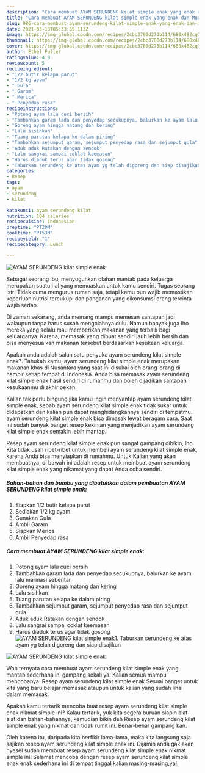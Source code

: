 ```yaml
---
description: "Cara membuat AYAM SERUNDENG kilat simple enak yang enak dan Mudah Dibuat"
title: "Cara membuat AYAM SERUNDENG kilat simple enak yang enak dan Mudah Dibuat"
slug: 986-cara-membuat-ayam-serundeng-kilat-simple-enak-yang-enak-dan-mudah-dibuat
date: 2021-03-13T05:33:55.113Z
image: https://img-global.cpcdn.com/recipes/2cbc3780d273b114/680x482cq70/ayam-serundeng-kilat-simple-enak-foto-resep-utama.jpg
thumbnail: https://img-global.cpcdn.com/recipes/2cbc3780d273b114/680x482cq70/ayam-serundeng-kilat-simple-enak-foto-resep-utama.jpg
cover: https://img-global.cpcdn.com/recipes/2cbc3780d273b114/680x482cq70/ayam-serundeng-kilat-simple-enak-foto-resep-utama.jpg
author: Ethel Fuller
ratingvalue: 4.9
reviewcount: 5
recipeingredient:
- "1/2 butir kelapa parut"
- "1/2 kg ayam"
- " Gula"
- " Garam"
- " Merica"
- " Penyedap rasa"
recipeinstructions:
- "Potong ayam lalu cuci bersih"
- "Tambahkan garam lada dan penyedap secukupnya, balurkan ke ayam lalu marinasi sebentar"
- "Goreng ayam hingga matang dan kering"
- "Lalu sisihkan"
- "Tuang parutan kelapa ke dalam piring"
- "Tambahkan sejumput garam, sejumput penyedap rasa dan sejumput gula"
- "Aduk aduk Ratakan dengan sendok"
- "Lalu sangrai sampai coklat keemasan"
- "Harus diaduk terus agar tidak gosong"
- "Taburkan serundeng ke atas ayam yg telah digoreng dan siap disajikan"
categories:
- Resep
tags:
- ayam
- serundeng
- kilat

katakunci: ayam serundeng kilat 
nutrition: 184 calories
recipecuisine: Indonesian
preptime: "PT20M"
cooktime: "PT53M"
recipeyield: "1"
recipecategory: Lunch

---
```



![AYAM SERUNDENG kilat simple enak](https://img-global.cpcdn.com/recipes/2cbc3780d273b114/680x482cq70/ayam-serundeng-kilat-simple-enak-foto-resep-utama.jpg)

Sebagai seorang ibu, menyuguhkan olahan mantab pada keluarga merupakan suatu hal yang memuaskan untuk kamu sendiri. Tugas seorang istri Tidak cuma mengurus rumah saja, tetapi kamu pun wajib memastikan keperluan nutrisi tercukupi dan panganan yang dikonsumsi orang tercinta wajib sedap.

Di zaman  sekarang, anda memang mampu memesan santapan jadi walaupun tanpa harus susah mengolahnya dulu. Namun banyak juga lho mereka yang selalu mau memberikan makanan yang terbaik bagi keluarganya. Karena, memasak yang dibuat sendiri jauh lebih bersih dan bisa menyesuaikan makanan tersebut berdasarkan kesukaan keluarga. 



Apakah anda adalah salah satu penyuka ayam serundeng kilat simple enak?. Tahukah kamu, ayam serundeng kilat simple enak merupakan makanan khas di Nusantara yang saat ini disukai oleh orang-orang di hampir setiap tempat di Indonesia. Anda bisa memasak ayam serundeng kilat simple enak hasil sendiri di rumahmu dan boleh dijadikan santapan kesukaanmu di akhir pekan.

Kalian tak perlu bingung jika kamu ingin menyantap ayam serundeng kilat simple enak, sebab ayam serundeng kilat simple enak tidak sukar untuk didapatkan dan kalian pun dapat menghidangkannya sendiri di tempatmu. ayam serundeng kilat simple enak bisa dimasak lewat beragam cara. Saat ini sudah banyak banget resep kekinian yang menjadikan ayam serundeng kilat simple enak semakin lebih mantap.

Resep ayam serundeng kilat simple enak pun sangat gampang dibikin, lho. Kita tidak usah ribet-ribet untuk membeli ayam serundeng kilat simple enak, karena Anda bisa menyiapkan di rumahmu. Untuk Kalian yang akan membuatnya, di bawah ini adalah resep untuk membuat ayam serundeng kilat simple enak yang nikamat yang dapat Anda coba sendiri.

<!--inarticleads1-->

##### Bahan-bahan dan bumbu yang dibutuhkan dalam pembuatan AYAM SERUNDENG kilat simple enak:

1. Siapkan 1/2 butir kelapa parut
1. Sediakan 1/2 kg ayam
1. Gunakan  Gula
1. Ambil  Garam
1. Siapkan  Merica
1. Ambil  Penyedap rasa




<!--inarticleads2-->

##### Cara membuat AYAM SERUNDENG kilat simple enak:

1. Potong ayam lalu cuci bersih
1. Tambahkan garam lada dan penyedap secukupnya, balurkan ke ayam lalu marinasi sebentar
1. Goreng ayam hingga matang dan kering
1. Lalu sisihkan
1. Tuang parutan kelapa ke dalam piring
1. Tambahkan sejumput garam, sejumput penyedap rasa dan sejumput gula
1. Aduk aduk Ratakan dengan sendok
1. Lalu sangrai sampai coklat keemasan
1. Harus diaduk terus agar tidak gosong
<img src="//assets-global.cpcdn.com/assets/icons/button_play-2c75c40dde080a61004c1f40b05d8f140eaff45d7e9e6481dc71c63d2e7c4909.png" alt="AYAM SERUNDENG kilat simple enak">1. Taburkan serundeng ke atas ayam yg telah digoreng dan siap disajikan
<img src="//assets-global.cpcdn.com/assets/icons/button_play-2c75c40dde080a61004c1f40b05d8f140eaff45d7e9e6481dc71c63d2e7c4909.png" alt="AYAM SERUNDENG kilat simple enak">



Wah ternyata cara membuat ayam serundeng kilat simple enak yang mantab sederhana ini gampang sekali ya! Kalian semua mampu mencobanya. Resep ayam serundeng kilat simple enak Sesuai banget untuk kita yang baru belajar memasak ataupun untuk kalian yang sudah lihai dalam memasak.

Apakah kamu tertarik mencoba buat resep ayam serundeng kilat simple enak nikmat simple ini? Kalau tertarik, yuk kita segera buruan siapin alat-alat dan bahan-bahannya, kemudian bikin deh Resep ayam serundeng kilat simple enak yang nikmat dan tidak rumit ini. Benar-benar gampang kan. 

Oleh karena itu, daripada kita berfikir lama-lama, maka kita langsung saja sajikan resep ayam serundeng kilat simple enak ini. Dijamin anda gak akan nyesel sudah membuat resep ayam serundeng kilat simple enak nikmat simple ini! Selamat mencoba dengan resep ayam serundeng kilat simple enak enak sederhana ini di tempat tinggal kalian masing-masing,ya!.

